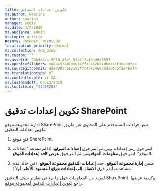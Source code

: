 ```yaml
---
title: تكوين إعدادات التدقيق
ms.author: kaarins
author: kaarins
manager: scotv
ms.date: 4/5/2018
ms.audience: Admin
ms.topic: article
ROBOTS: NOINDEX, NOFOLLOW
localization_priority: Normal
ms.collection: Adm_O365
ms.custom: ''
ms.assetid: 98b3d4fa-9210-43e8-9faf-7af3dd9d8557
ms.openlocfilehash: 9a5b157bb70e6c1ff445a2b51d0dca8f30890f4c
ms.sourcegitcommit: 9d78905c512192ffc4675468abd2efc5f2e4baf4
ms.translationtype: MT
ms.contentlocale: ar-SA
ms.lasthandoff: 04/23/2019
ms.locfileid: "32408203"
---
```

# <a name="configure-sharepoint-audit-settings"></a>تكوين إعدادات تدقيق SharePoint

إدارة مجموعة موقع SharePoint تتبع إجراءات المستخدم على المحتوى عن طريق تكوين إعدادات التدقيق.
  
1. فتح موقع SharePoint.
    
2. انقر فوق رمز إعدادات ومن ثم انقر فوق **إعدادات الموقع**. إذا لم تشاهد "إعدادات الموقع"، انقر فوق **معلومات الموقع**ومن ثم انقر فوق **عرض كافة إعدادات الموقع**.
    
3. ضمن **إدارة مجموعة الموقع**، حدد **إعدادات التدقيق مجموعة الموقع**. (في حالة عدم مشاهدته، انقر فوق **الانتقال إلى إعدادات موقع المستوى الأعلى** أولاً.) 
    
لمزيد من المعلومات حول ما يرد في تقارير سجل التدقيق SharePoint وكيفية عرضها، راجع [تكوين إعدادات التدقيق لمجموعة موقع](https://go.microsoft.com/fwlink/?linkid=404050).
  

